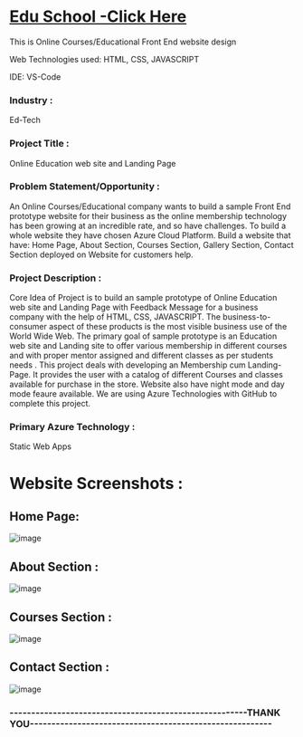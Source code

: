# <a href="https://kind-desert-064f65910.1.azurestaticapps.net/">Edu School -Click Here</a>


This is Online Courses/Educational Front End website design

Web Technologies used: HTML, CSS, JAVASCRIPT

IDE: VS-Code

### Industry :
Ed-Tech

### Project Title :
Online Education web site and Landing Page

### Problem Statement/Opportunity :
An Online Courses/Educational company wants to build a sample Front End prototype website for their business as the online membership technology has been growing at an incredible rate, and so have  challenges. To build a whole website they have chosen Azure Cloud Platform. Build a website that have: Home Page, About Section, Courses Section, Gallery Section, Contact Section deployed on Website for customers help.

### Project Description :
Core Idea of Project is to build an sample prototype of Online Education web site and Landing Page with Feedback Message for a business company with the help of HTML, CSS, JAVASCRIPT. The business-to-consumer aspect of these products is the most visible business use of the World Wide Web. The primary goal of sample prototype is an Education web site and Landing site to offer various membership in different courses and with proper mentor assigned and different classes as per students needs . This project deals with developing an Membership cum Landing-Page. It provides the user with a catalog of different Courses and classes available for purchase in the store. Website also have night mode and day mode feaure available. We are using Azure Technologies with GitHub to complete this project.

### Primary Azure Technology :
Static Web Apps
 
# Website Screenshots :
## Home Page:
![image](https://user-images.githubusercontent.com/104511514/176636856-76b06e1d-da28-4f10-8ef7-a5848eddc872.png)
## About Section :
![image](https://user-images.githubusercontent.com/104511514/176637248-d87c1a7b-d2df-4f04-b792-a226eb3d61ee.png)
## Courses Section :
![image](https://user-images.githubusercontent.com/104511514/176637548-b5e2f9f2-1096-43f1-a8e9-5f506834881c.png)
## Contact Section :
![image](https://user-images.githubusercontent.com/104511514/176638067-3f30b18e-3313-4609-a893-5722e32dd4b5.png)

### -------------------------------------------------------THANK YOU--------------------------------------------------------
